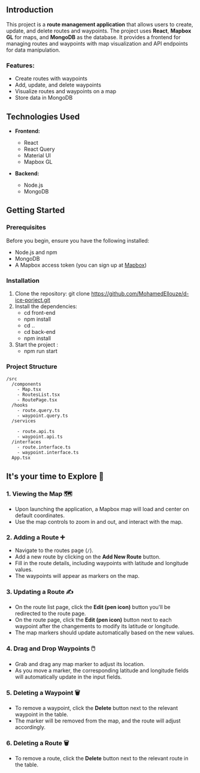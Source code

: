 ## Introduction
This project is a **route management application** that allows users to create, update, and delete routes and waypoints. The project uses **React**, **Mapbox GL** for maps, and **MongoDB** as the database. It provides a frontend for managing routes and waypoints with map visualization and API endpoints for data manipulation.

### Features:
- Create routes with waypoints
- Add, update, and delete waypoints
- Visualize routes and waypoints on a map
- Store data in MongoDB

## Technologies Used
- **Frontend:**
  - React
  - React Query 
  - Material UI
  - Mapbox GL
  
- **Backend:**
  - Node.js 
  - MongoDB

## Getting Started

### Prerequisites
Before you begin, ensure you have the following installed:
- Node.js and npm
- MongoDB
- A Mapbox access token (you can sign up at [Mapbox](https://www.mapbox.com/))

### Installation
1. Clone the repository:
   git clone https://github.com/MohamedEllouze/d-ice-porject.git
2. Install the dependencies:
    - cd front-end
    - npm install
    - cd ..
    - cd back-end
    - npm install
3. Start the project :
    - npm run start
  
### Project Structure
```
/src
  /components
    - Map.tsx
    - RoutesList.tsx
    - RoutePage.tsx
  /hooks
    - route.query.ts
    - waypoint.query.ts
  /services

    - route.api.ts
    - waypoint.api.ts
  /interfaces
    - route.interface.ts
    - waypoint.interface.ts
  App.tsx
```

## It's your time to Explore 🚀

### 1. Viewing the Map 🗺️
- Upon launching the application, a Mapbox map will load and center on default coordinates.
- Use the map controls to zoom in and out, and interact with the map.

### 2. Adding a Route ➕
- Navigate to the routes page (`/`).
- Add a new route by clicking on the **Add New Route** button.
- Fill in the route details, including waypoints with latitude and longitude values.
- The waypoints will appear as markers on the map.

### 3. Updating a Route ✍️
- On the route list page, click the **Edit (pen icon)** button you'll be redirected to the route page.
- On the route page, click the **Edit (pen icon)** button next to each waypoint after the changements to modify its latitude or longitude.
- The map markers should update automatically based on the new values.

### 4. Drag and Drop Waypoints 🖱️
- Grab and drag any map marker to adjust its location.
- As you move a marker, the corresponding latitude and longitude fields will automatically update in the input fields.

### 5. Deleting a Waypoint 🗑️
- To remove a waypoint, click the **Delete** button next to the relevant waypoint in the table.
- The marker will be removed from the map, and the route will adjust accordingly.

### 6. Deleting a Route 🗑️
- To remove a route, click the **Delete** button next to the relevant route in the table.
